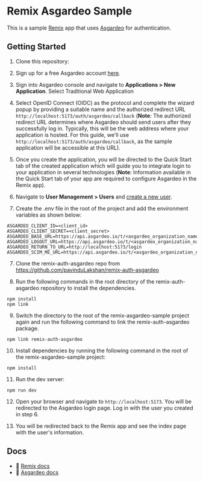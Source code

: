 # Remix Asgardeo Sample

This is a sample [Remix](https://remix.run) app that uses [Asgardeo](https://wso2.com/asgardeo/) for authentication.

## Getting Started

1. Clone this repository:

2. Sign up for a free Asgardeo account [here](https://wso2.com/asgardeo).

3. Sign into Asgardeo console and navigate to **Applications > New Application**. Select Traditional Web Application

4. Select OpenID Connect (OIDC) as the protocol and complete the wizard popup by providing a suitable name and the authorized redirect URL `http://localhost:5173/auth/asgardeo/callback` (**Note**: The authorized redirect URL determines where Asgardeo should send users after they successfully log in. Typically, this will be the web address where your application is hosted. For this guide, we'll use `http://localhost:5173/auth/asgardeo/callback`, as the sample application will be accessible at this URL).

5. Once you create the application, you will be directed to the Quick Start tab of the created application which will guide you to integrate login to your application in several technologies (**Note**: Information available in the Quick Start tab of your app are required to configure Asgardeo in the Remix app).

6. Navigate to **User Management > Users** and [create a new user](https://wso2.com/asgardeo/docs/guides/users/manage-users/#onboard-users).

6. Create the .env file in the root of the project and add the environment variables as shown below:

```
ASGARDEO_CLIENT_ID=<client_id>
ASGARDEO_CLIENT_SECRET=<client_secret>
ASGARDEO_BASE_URL=https://api.asgardeo.io/t/<asgardeo_organization_name>
ASGARDEO_LOGOUT_URL=https://api.asgardeo.io/t/<asgardeo_organization_name>/oidc/logout
ASGARDEO_RETURN_TO_URL=http://localhost:5173/login
ASGARDEO_SCIM_ME_URL=https://api.asgardeo.io/t/<asgardeo_organization_name>/scim2/Me
```

7. Clone the remix-auth-asgardeo repo from https://github.com/pavinduLakshan/remix-auth-asgardeo

8. Run the following commands in the root directory of the remix-auth-asgardeo repository to install the dependencies.

```
npm install
npm link
```

9. Switch the directory to the root of the remix-asgardeo-sample project again and run the following command to link the remix-auth-asgardeo package.

```
npm link remix-auth-asgardeo
```

10. Install dependencies by running the following command in the root of the remix-asgardeo-sample project:

```
npm install
```

11. Run the dev server:

```
npm run dev
```

12. Open your browser and navigate to `http://localhost:5173`. You will be redirected to the Asgardeo login page. Log in with the user you created in step 6.

13. You will be redirected back to the Remix app and see the index page with the user's information.

## Docs

- 📖 [Remix docs](https://remix.run/docs)
- 📖 [Asgardeo docs](https://wso2.com/asgardeo/docs/)